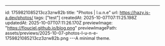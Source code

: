 ---
id: 1759821085213cz3zrw82b
title: "Photos | l.u.n.e"
url: https://hazy.is-a.dev/photos/
tags: ["test"]
createdAt: 2025-10-07T07:11:25.198Z
updatedAt: 2025-10-07T07:11:26.170Z
previewImage: "https://flouciel.github.io/blog.png"
previewImagePath: assets/previews/2025-10-07-photos-l-u-n-e-1759821085213cz3zrw82b.png
---A minimal theme.
